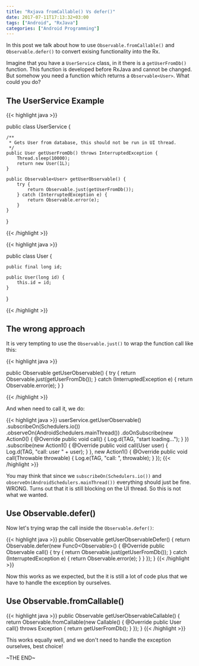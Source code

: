 ```yaml
---
title: "Rxjava fromCallable() Vs defer()"
date: 2017-07-11T17:13:32+03:00
tags: ["Android", "RxJava"]
categories: ["Android Programming"]
---
```


In this post we talk about how to use `Observable.fromCallable()` and `Observable.defer()` to convert exising functionality into the Rx.

Imagine that you have a `UserService` class, in it there is a `getUserFromDb()` function. This function is developed before RxJava and cannot be changed. But somehow you need a function which returns a `Observable<User>`. What could you do?

## The UserService Example

{{< highlight java >}}

public class UserService {

    /**
     * Gets User from database, this should not be run in UI thread.
     */
    public User getUserFromDb() throws InterruptedException {
        Thread.sleep(10000);
        return new User(1L);
    }

    public Observable<User> getUserObservable() {
        try {
            return Observable.just(getUserFromDb());
        } catch (InterruptedException e) {
            return Observable.error(e);
        }
    }
}

{{< /highlight >}}

{{< highlight java >}}

public class User {

    public final long id;

    public User(long id) {
        this.id = id;
    }
}

{{< /highlight >}}

## The wrong approach

It is very tempting to use the `Observable.just()` to wrap the function call like this:

{{< highlight java >}}

public Observable<User> getUserObservable() {
        try {
            return Observable.just(getUserFromDb());
        } catch (InterruptedException e) {
            return Observable.error(e);
        }
    }

{{< /highlight >}}

And when need to call it, we do:

{{< highlight java >}}
userService.getUserObservable()
                .subscribeOn(Schedulers.io())
                .observeOn(AndroidSchedulers.mainThread())
                .doOnSubscribe(new Action0() {
                    @Override
                    public void call() {
                        Log.d(TAG, "start loading...");
                    }
                })
                .subscribe(new Action1<User>() {
                    @Override
                    public void call(User user) {
                        Log.d(TAG, "call: user " + user);
                    }
                }, new Action1<Throwable>() {
                    @Override
                    public void call(Throwable throwable) {
                        Log.e(TAG, "call: ", throwable);
                    }
                });
{{< /highlight >}}

You may think that since we `subscribeOn(Schedulers.io())` and `observeOn(AndroidSchedulers.mainThread())` everything should just be fine. WRONG. Turns out that it is still blocking on the UI thread. So this is not what we wanted.

## Use Observable.defer()

Now let's trying wrap the call inside the `Observable.defer()`:

{{< highlight java >}}
public Observable<User> getUserObservableDefer() {
        return Observable.defer(new Func0<Observable<User>>() {
            @Override
            public Observable<User> call() {
                try {
                    return Observable.just(getUserFromDb());
                } catch (InterruptedException e) {
                    return Observable.error(e);
                }
            }
        });
    }
{{< /highlight >}}

Now this works as we expected, but the it is still a lot of code plus that we have to handle the exception by ourselves.

## Use Observable.fromCallable()

{{< highlight java >}}
public Observable<User> getUserObservableCallable() {
        return Observable.fromCallable(new Callable<User>() {
            @Override
            public User call() throws Exception {
                return getUserFromDb();
            }
        });
    }
{{< /highlight >}}

This works equally well, and we don't need to handle the exception ourselves, best choice!

~THE END~
